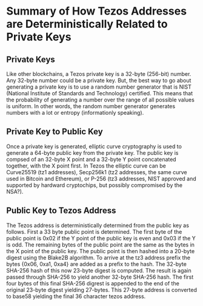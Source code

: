 # Summary of How Tezos Addresses are Deterministically Related to Private Keys

## Private Keys

Like other blockchains, a Tezos private key is a 32-byte (256-bit) number. Any 32-byte number could be a private key. But, the best way to go about generating a private key is to use a random number generator that is NIST (National Institute of Standards and Technology) certified. This means that the probability of generating a number over the range of all possible values is uniform. In other words, the random number generator generates numbers with a lot or entropy (informationly speaking). 

## Private Key to Public Key

Once a private key is generated, elliptic curve cryptography is used to generate a 64-byte public key from the private key. The public key is compsed of an 32-byte X point and a 32-byte Y point concatenated together, with the X point first. In Tezos the elliptic curve can be Curve25519 (tz1 addresses), Secp256k1 (tz2 addresses, the same curve used in Bitcoin and Ethereum), or P-256 (tz3 addresses, NIST approved and supported by hardward cryptochips, but possibly compromised by the NSA?). 

## Public Key to Tezos Address

The Tezos address is deterministically determined from the public key as follows. First a 33 byte public point is determined. The first byte of the public point is 0x02 if the Y point of the public key is even and 0x03 if the Y is odd. The remaining bytes of the public point are the same as the bytes in the X point of the public key. The public point is then hashed into a 20-byte digest using the Blake2B algorithm. To arrive at the tz3 address prefix the bytes {0x06, 0xa1, 0xa4} are added as a prefix to the hash. The 32-byte SHA-256 hash of this now 23-byte digest is computed. The result is again passed through SHA-256 to yield another 32-byte SHA-256 hash. The first four bytes of this final SHA-256 digrest is appended to the end of the original 23-byte digest yielding 27-bytes. This 27-byte address is converted to base58 yielding the final 36 character tezos address.

